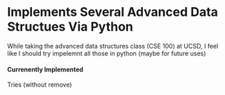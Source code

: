 # Implements Several Advanced Data Structues Via Python

While taking the advanced data structures class (CSE 100) at UCSD, I feel like I should try impelemnt all those in python (maybe for future uses)

#### Currenently Implemented
Tries (without remove)
